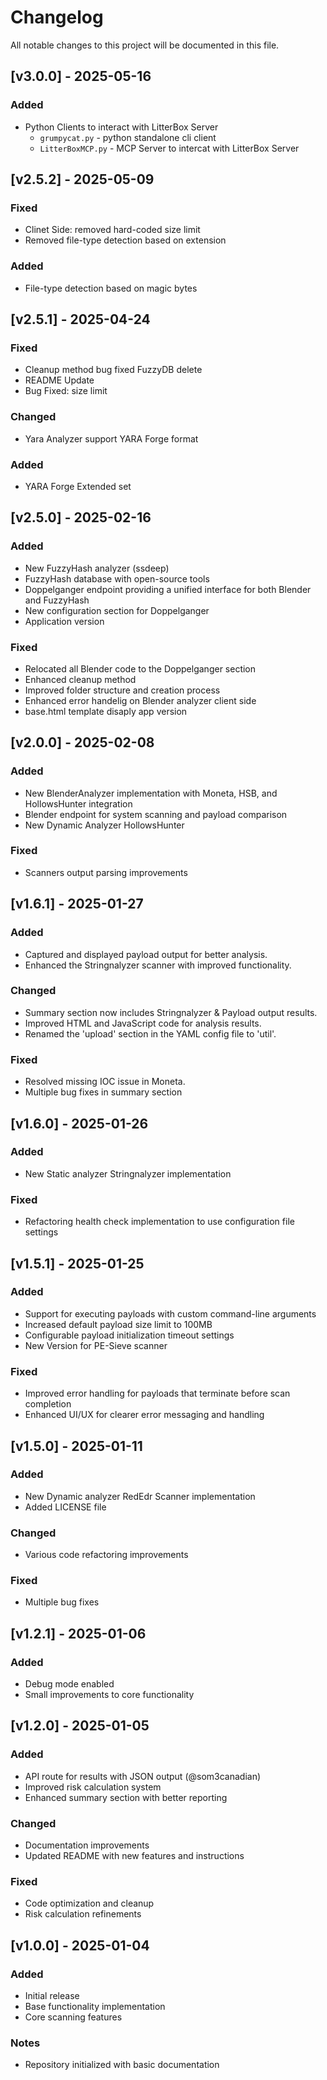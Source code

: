 # Changelog

All notable changes to this project will be documented in this file.

## [v3.0.0] - 2025-05-16
### Added
- Python Clients to interact with LitterBox Server 
	* `grumpycat.py` - python standalone cli client
	* `LitterBoxMCP.py` - MCP Server to intercat with LitterBox Server

## [v2.5.2] - 2025-05-09
### Fixed
- Clinet Side: removed hard-coded size limit  
- Removed file-type detection based on extension

### Added
- File-type detection based on magic bytes


## [v2.5.1] - 2025-04-24
### Fixed
- Cleanup method bug fixed FuzzyDB delete
- README Update
- Bug Fixed: size limit

### Changed
- Yara Analyzer support YARA Forge format

### Added
- YARA Forge Extended set


## [v2.5.0] - 2025-02-16
### Added
- New FuzzyHash analyzer (ssdeep)
- FuzzyHash database with open-source tools
- Doppelganger endpoint providing a unified interface for both Blender and FuzzyHash
- New configuration section for Doppelganger
- Application version

### Fixed
- Relocated all Blender code to the Doppelganger section
- Enhanced cleanup method
- Improved folder structure and creation process
- Enhanced error handelig on Blender analyzer client side
- base.html template disaply app version


## [v2.0.0] - 2025-02-08
### Added
- New BlenderAnalyzer implementation with Moneta, HSB, and HollowsHunter integration
- Blender endpoint for system scanning and payload comparison
- New Dynamic Analyzer HollowsHunter

### Fixed
- Scanners output parsing improvements


## [v1.6.1] - 2025-01-27
### Added
- Captured and displayed payload output for better analysis.
- Enhanced the Stringnalyzer scanner with improved functionality.

### Changed
- Summary section now includes Stringnalyzer & Payload output results.
- Improved HTML and JavaScript code for analysis results. 
- Renamed the 'upload' section in the YAML config file to 'util'.

### Fixed
- Resolved missing IOC issue in Moneta.
- Multiple bug fixes in summary section


## [v1.6.0] - 2025-01-26
### Added
- New Static analyzer Stringnalyzer implementation

### Fixed
- Refactoring health check implementation to use configuration file settings


## [v1.5.1] - 2025-01-25
### Added
- Support for executing payloads with custom command-line arguments
- Increased default payload size limit to 100MB
- Configurable payload initialization timeout settings
- New Version for PE-Sieve scanner

### Fixed
- Improved error handling for payloads that terminate before scan completion
- Enhanced UI/UX for clearer error messaging and handling


## [v1.5.0] - 2025-01-11
### Added
- New Dynamic analyzer RedEdr Scanner implementation
- Added LICENSE file

### Changed
- Various code refactoring improvements

### Fixed
- Multiple bug fixes


## [v1.2.1] - 2025-01-06
### Added
- Debug mode enabled
- Small improvements to core functionality


## [v1.2.0] - 2025-01-05
### Added
- API route for results with JSON output (@som3canadian)
- Improved risk calculation system
- Enhanced summary section with better reporting

### Changed
- Documentation improvements
- Updated README with new features and instructions

### Fixed
- Code optimization and cleanup
- Risk calculation refinements


## [v1.0.0] - 2025-01-04
### Added
- Initial release
- Base functionality implementation
- Core scanning features

### Notes
- Repository initialized with basic documentation
